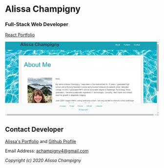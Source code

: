 # Alissa Champigny

### Full-Stack Web Developer

[React Portfolio](https://alissa-champigny.herokuapp.com/)

<img src="https://raw.githubusercontent.com/achampigny4/achampigny-portfolio/main/public/images/screenshot.jpg" alt="screenshot of Portfolio application"/>


## Contact Developer

[Alissa's Portfolio](https://achampigny4.github.io/AlissaC-ResponsivePortfolio/portfolio.html) and [Github Profile](https://github.com/achampigny4)

Email Address: achampigny4@gmail.com

*Copyright (c) 2020 Alissa Champigny*